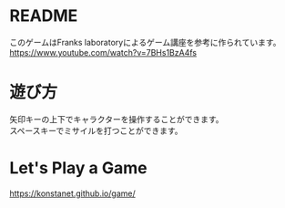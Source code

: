 # README
このゲームはFranks laboratoryによるゲーム講座を参考に作られています。  
https://www.youtube.com/watch?v=7BHs1BzA4fs
# 遊び方
矢印キーの上下でキャラクターを操作することができます。  
スペースキーでミサイルを打つことができます。
# Let's Play a Game
https://konstanet.github.io/game/
